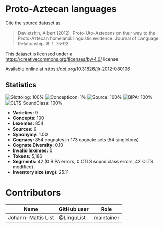 # Proto-Aztecan languages

Cite the source dataset as

> Davletshin, Albert (2012): Proto-Uto-Aztecans on their way to the Proto-Aztecan homeland: linguistic evidence. Journal of Language Relationship. 8. 1. 75-92.

This dataset is licensed under a https://creativecommons.org/licenses/by/4.0/ license

Available online at https://doi.org/10.31826/jlr-2012-080106

## Statistics


![Glottolog: 100%](https://img.shields.io/badge/Glottolog-100%25-brightgreen.svg "Glottolog: 100%")
![Concepticon: 1%](https://img.shields.io/badge/Concepticon-1%25-red.svg "Concepticon: 1%")
![Source: 100%](https://img.shields.io/badge/Source-100%25-brightgreen.svg "Source: 100%")
![BIPA: 100%](https://img.shields.io/badge/BIPA-100%25-brightgreen.svg "BIPA: 100%")
![CLTS SoundClass: 100%](https://img.shields.io/badge/CLTS%20SoundClass-100%25-brightgreen.svg "CLTS SoundClass: 100%")

- **Varieties:** 9
- **Concepts:** 100
- **Lexemes:** 854
- **Sources:** 9
- **Synonymy:** 1.00
- **Cognacy:** 854 cognates in 173 cognate sets (54 singletons)
- **Cognate Diversity:** 0.10
- **Invalid lexemes:** 0
- **Tokens:** 5,186
- **Segments:** 42 (0 BIPA errors, 0 CTLS sound class errors, 42 CLTS modified)
- **Inventory size (avg):** 25.11

# Contributors

Name | GitHub user | Role
--- | --- | ---
Johann-Mattis List | @LinguList | maintainer


